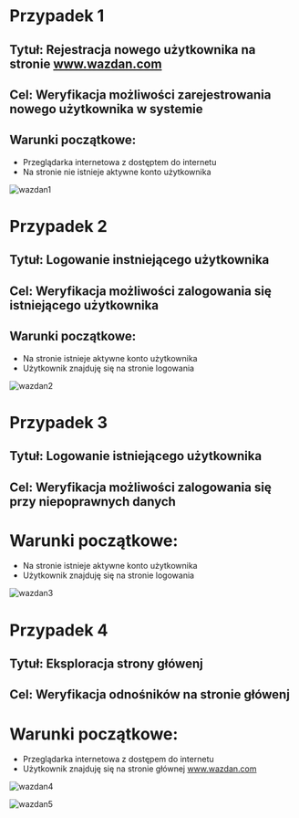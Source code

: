 # Przypadek 1
## Tytuł: Rejestracja nowego użytkownika na stronie www.wazdan.com
## Cel: Weryfikacja możliwości zarejestrowania nowego użytkownika w systemie 
## Warunki początkowe: 
* Przeglądarka internetowa z dostęptem do internetu
* Na stronie nie istnieje aktywne konto użytkownika

![wazdan1](https://i.ibb.co/j6MMMvQ/rejestracja-wazdan.png)
# Przypadek 2
## Tytuł: Logowanie instniejącego użytkownika 
## Cel: Weryfikacja możliwości zalogowania się istniejącego użytkownika 
## Warunki początkowe:
* Na stronie istnieje aktywne konto użytkownika
* Użytkownik znajduję się na stronie logowania

![wazdan2](https://i.ibb.co/r0JfS4f/213.png)

# Przypadek 3 
## Tytuł: Logowanie istniejącego użytkownika 
## Cel: Weryfikacja możliwości zalogowania się przy niepoprawnych danych
# Warunki początkowe:
* Na stronie istnieje aktywne konto użytkownika
* Użytkownik znajduję się na stronie logowania

![wazdan3](https://i.ibb.co/8mb8LQW/Bledne-logowanie-wazdan1.png)

# Przypadek 4
## Tytuł: Eksploracja strony główenj
## Cel: Weryfikacja odnośników na stronie główenj
# Warunki początkowe:
* Przeglądarka internetowa z dostępem do internetu 
* Użytkownik znajduję się na stronie głównej www.wazdan.com

![wazdan4](https://o.remove.bg/downloads/68451048-0bbe-4856-a7e1-cb45e6856b95/Logo-wazdan-gamingli-licences1-removebg-preview.png)

![wazdan5](https://s4.gifyu.com/images/i-Gaming-Solutions-Provider-Wazdan.gif)
